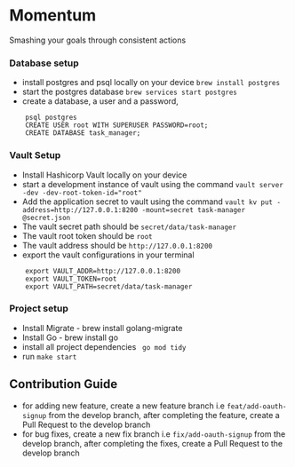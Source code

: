# Momentum
Smashing your goals through consistent actions



### Database setup

- install postgres and psql  locally on your device `brew install postgres`
- start the postgres database `brew services start postgres`
- create a database, a user and a password,
```
    psql postgres
    CREATE USER root WITH SUPERUSER PASSWORD=root;
    CREATE DATABASE task_manager;
```

### Vault Setup
- Install Hashicorp Vault locally on your device
- start a development instance of vault  using the command ` vault server -dev -dev-root-token-id="root" `
- Add the application secret to vault using the command `vault kv put -address=http://127.0.0.1:8200 -mount=secret task-manager @secret.json`
- The vault secret path should be `secret/data/task-manager`
- The vault root token should be `root`
- The vault address should be `http://127.0.0.1:8200`
- export the vault configurations in your terminal
```
    export VAULT_ADDR=http://127.0.0.1:8200
    export VAULT_TOKEN=root
    export VAULT_PATH=secret/data/task-manager

```

### Project setup


- Install Migrate - brew install golang-migrate
- Install Go - brew install go
- install all project dependencies ` go mod tidy`
- run `make start`


## Contribution  Guide
- for adding new feature, create a new  feature branch i.e `feat/add-oauth-signup` from the develop branch, after completing the feature, create a Pull Request to the develop branch
- for bug fixes, create a new  fix branch i.e `fix/add-oauth-signup` from the develop branch, after completing the fixes, create a Pull Request to the develop branch
